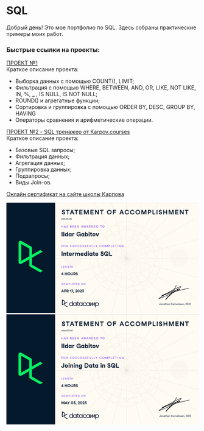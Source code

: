 # SQL
Добрый день! Это мое портфолио по SQL. Здесь собраны практические примеры моих работ.

### Быстрые ссылки на проекты:
[ПРОЕКТ №1](/Lesson_1)  
  Краткое описание проекта: 
- Выборка данных с помощью COUNT(), LIMIT;
- Фильтрация с помощью WHERE, BETWEEN, AND, OR, LIKE, NOT LIKE, IN, %, _ , IS NULL, IS NOT NULL;
- ROUND() и агрегатные функции;
- Сортировка и группировка с помощью ORDER BY, DESC, GROUP BY, HAVING
- Операторы сравнения и арифметические операции.

[ПРОЕКТ №2 - SQL тренажер от Karpov.courses](/SQL_Simulator_Karpov_courses)  
  Краткое описание проекта: 
- Базовые SQL запросы;
- Фильтрация данных;
- Агрегация данных;
- Группировка данных;
- Подзапросы;
- Виды Join-ов.

[Онлайн сертификат на сайте школы Карпова](https://lab.karpov.courses/live_certificate/efae7330-20b7-4032-b403-6907be2fe0e4/)

![Intermediate SQL certificate](sql1.png)
![Joining date in SQL certificate](sql2.png)

